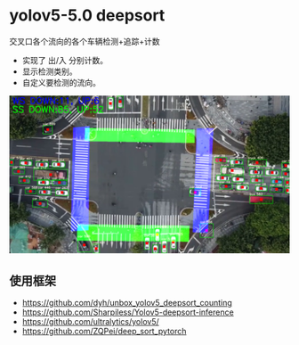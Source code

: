 # yolov5-5.0 deepsort  
交叉口各个流向的各个车辆检测+追踪+计数

- 实现了 出/入 分别计数。
- 显示检测类别。
- 自定义要检测的流向。

![运行效果展示](./readme.jpg)


## 使用框架

- https://github.com/dyh/unbox_yolov5_deepsort_counting
- https://github.com/Sharpiless/Yolov5-deepsort-inference
- https://github.com/ultralytics/yolov5/
- https://github.com/ZQPei/deep_sort_pytorch
